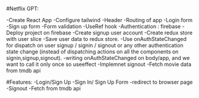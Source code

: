 #Netflix GPT:

-Create React App
-Configure tailwind
-Header
-Routing of app
-Login form
-Sign up form
-Form validation
-UseRef hook
-Authentication : firebase
-Deploy project on firebase
-Create signup user account
-Create redux store with user slice
-Save user data to redux store.
-Use onAuthStateChanged for dispatch on user signup / signin / signout or any other authentication state change (instead of dispatching actions on all the components on signin,signup,signout).
-writing onAuthStateChanged on body/app, and we want to call it only once so useeffect
-Implemnet signout
-Fetch movie data from tmdb api

#Features:
-Login/Sign Up
-Sign In/ Sign Up Form
-redirect to browser page
-Signout
-Fetch from tmdb api
